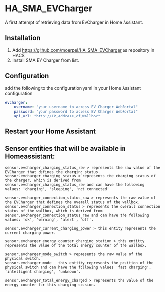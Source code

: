 

# HA_SMA_EVCharger
A first attempt of retrieving data from EvCharger in Home Assistant.

## Installation
1. Add https://github.com/moerpel/HA_SMA_EVCharger as repository in HACS
2. Install SMA EV Charger from list.

## Configuration
add the following to the configuration.yaml in your Home Assistant configuration
```yaml
evcharger:
    username: "your username to access EV Charger WebPortal"
    password: "your password to access EV Charger WebPortal"
    api_url: "http://IP_Address_of_Wallbox"
```
## Restart your Home Assistant

## Sensor entities that will be available in Homeassistant:
    sensor.evcharger_charging_status_raw > represents the raw value of the EVCharger that defines the charging status.
    sensor.evcharger_charging_status > represents the charging status of the charger, which is derived from sensor.evcharger_charging_status_raw and can have the following values: 'charging', 'sleeping', 'not connected'

    sensor.evcharger_connection_status_raw > represents the raw value of the EVCharger that defines the overall status of the wallbox.
    sensor.evcharger_connection_status > represents the overall connection status of the wallbox, which is derived from sensor.evcharger_connection_status_raw and can have the following values: 'ok', 'warning', 'alert', 'off'.

    sensor.evcharger_current_charging_power > this entity represents the current charging power.

    sensor.evcharger_energy_counter_charging_station > this entitty represents the value of the total energy counter of the wallbox.

    sensor.evcharger_mode_switch > represents the raw value of the physical switch.
    sensor.evcharger_mode _ this entitiy represents the position of the physical switch and can have the following values 'fast charging', 'intelligent charging', 'unknown'.

    sensor.evcharger_total_energy_charged > represents the value of the energy counter for this charging session.

    

